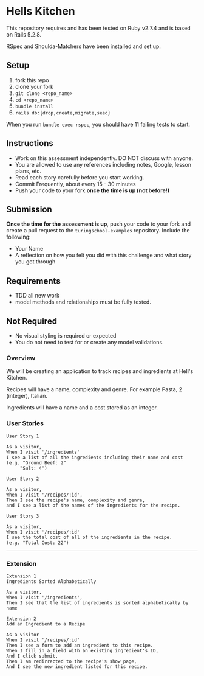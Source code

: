# Hells Kitchen

This repository requires and has been tested on Ruby v2.7.4 and is based on Rails 5.2.8.

RSpec and Shoulda-Matchers have been installed and set up.

## Setup

1. fork this repo
2. clone your fork
3. `git clone <repo_name>`
4. `cd <repo_name>`
5. `bundle install`
6. `rails db:{drop,create,migrate,seed}`

When you run `bundle exec rspec`, you should have 11 failing tests to start.  

## Instructions

* Work on this assessment independently. DO NOT discuss with anyone.
* You are allowed to use any references including notes, Google, lesson plans, etc.
* Read each story carefully before you start working.
* Commit Frequently, about every 15 - 30 minutes
* Push your code to your fork **once the time is up (not before!)**

## Submission

**Once the time for the assessment is up**, push your code to your fork and create a pull request to the `turingschool-examples` repository. Include the following:

* Your Name
* A reflection on how you felt you did with this challenge and what story you got through

## Requirements

* TDD all new work
* model methods and relationships must be fully tested.

## Not Required

* No visual styling is required or expected
* You do not need to test for or create any model validations.

###  Overview

We will be creating an application to track recipes and ingredients at Hell's Kitchen. 

Recipes will have a name, complexity and genre. For example Pasta, 2 (integer), Italian.

Ingredients will have a name and a cost stored as an integer.

 
### User Stories
 
```
User Story 1

As a visitor,
When I visit '/ingredients'
I see a list of all the ingredients including their name and cost
(e.g. "Ground Beef: 2"
     "Salt: 4")
```
 
```
User Story 2

As a visitor,
When I visit '/recipes/:id',
Then I see the recipe's name, complexity and genre,
and I see a list of the names of the ingredients for the recipe.
```


```
User Story 3

As a visitor,
When I visit '/recipes/:id'
I see the total cost of all of the ingredients in the recipe.
(e.g. "Total Cost: 22")
```

---
### Extension

```
Extension 1
Ingredients Sorted Alphabetically

As a visitor,
When I visit '/ingredients',
Then I see that the list of ingredients is sorted alphabetically by name
```	

```
Extension 2
Add an Ingredient to a Recipe

As a visitor
When I visit '/recipes/:id'
Then I see a form to add an ingredient to this recipe.
When I fill in a field with an existing ingredient's ID,
And I click submit,
Then I am redirrected to the recipe's show page,
And I see the new ingredient listed for this recipe.
```

